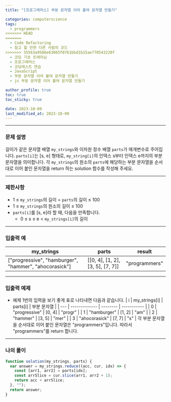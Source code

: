 ```yaml
---
title: "[프로그래머스] 부분 문자열 이어 붙여 문자열 만들기"

categories: computerscience
tags:
  - programmers
<<<<<<< HEAD
=======
  - Code Refactoring
  - 참고 할 만한 다른 사람의 코드
>>>>>>> 35563a9586e63065f0761bbd1b15ae770543220f
  - 코딩 기초 트레이닝
  - 프로그래머스
  - 코딩테스트 연습
  - JavaScript
  - 부분 문자열 이어 붙여 문자열 만들기
  - js 부분 문자열 이어 붙여 문자열 만들기

author_profile: true
toc: true
toc_sticky: true

date: 2023-10-09
last_modified_at: 2023-10-09
---
```


---

### 문제 설명

길이가 같은 문자열 배열 `my_strings`와 이차원 정수 배열 `parts`가 매개변수로 주어집니다. `parts[i]`는 [s, e] 형태로, `my_string[i]`의 인덱스 s부터 인덱스 e까지의 부분 문자열을 의미합니다. 각 `my_strings`의 원소의 `parts`에 해당하는 부분 문자열을 순서대로 이어 붙인 문자열을 return 하는 solution 함수를 작성해 주세요.

---

### 제한사항

- 1 ≤ `my_strings`의 길이 = `parts`의 길이 ≤ 100
- 1 ≤ `my_strings`의 원소의 길이 ≤ 100
- `parts[i]`를 [s, e]라 할 때, 다음을 만족합니다.
  - 0 ≤ s ≤ e < `my_strings[i]`의 길이

---

### 입출력 예

| my_strings                                            | parts                            | result        |
| ----------------------------------------------------- | -------------------------------- | ------------- |
| ["progressive", "hamburger", "hammer", "ahocorasick"] | [[0, 4], [1, 2], [3, 5], [7, 7]] | "programmers" |

---

### 입출력 예제

- 예제 1번의 입력을 보기 좋게 표로 나타내면 다음과 같습니다.
  | i | my_strings[i] | parts[i] | 부분 문자열 |
  | --- | ------------- | -------- | ----------- |
  | 0 | "progressive" | [0, 4] | "progr" |
  | 1 | "hamburger" | [1, 2] | "am" |
  | 2 | "hammer" | [3, 5] | "mer" |
  | 3 | "ahocorasick" | [7, 7] | "s" |
  각 부분 문자열을 순서대로 이어 붙인 문자열은 "programmers"입니다. 따라서 "programmers"를 return 합니다.

---

### 나의 풀이

```jsx
function solution(my_strings, parts) {
  var answer = my_strings.reduce((acc, cur, idx) => {
    const [arr1, arr2] = parts[idx];
    const arrSlice = cur.slice(arr1, arr2 + 1);
    return acc + arrSlice;
  }, "");
  return answer;
}
```
